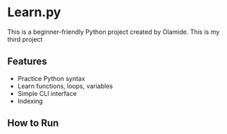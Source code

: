 # Learn.py

This is a beginner-friendly Python project created by Olamide.
This is my third project

## Features

- Practice Python syntax
- Learn functions, loops, variables
- Simple CLI interface
- Indexing 

## How to Run


